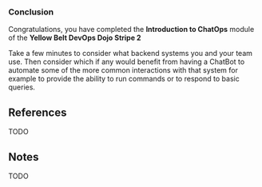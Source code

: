 ### Conclusion

Congratulations, you have completed the **Introduction to ChatOps** module of the **Yellow Belt DevOps Dojo Stripe 2**

Take a few minutes to consider what backend systems you and your team use. Then consider which if any would benefit from having a ChatBot to automate some of the more common interactions with that system for example to provide the ability to run commands or to respond to basic queries.

## References

TODO

## Notes

TODO